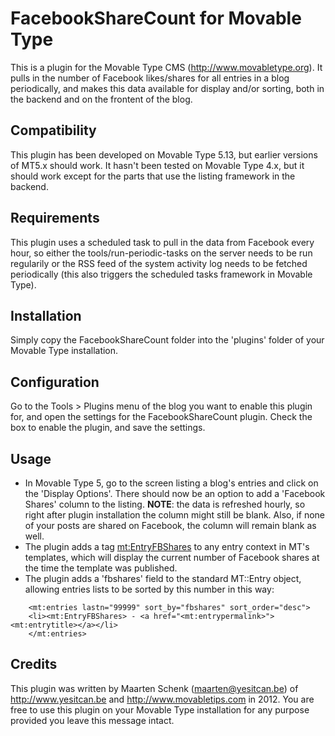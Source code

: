 FacebookShareCount for Movable Type
====================================
This is a plugin for the Movable Type CMS (http://www.movabletype.org).  It pulls in the number of Facebook likes/shares for all entries in a blog periodically, and makes this data available for display and/or sorting, both in the backend and on the frontent of the blog.

Compatibility
-------------
This plugin has been developed on Movable Type 5.13, but earlier versions of MT5.x should work.  It hasn't been tested on Movable Type 4.x, but it should work except for the parts that use the listing framework in the backend.

Requirements
-------------
This plugin uses a scheduled task to pull in the data from Facebook every hour, so either the tools/run-periodic-tasks on the server needs to be run regularily or the RSS feed of the system activity log needs to be fetched periodically (this also triggers the scheduled tasks framework in Movable Type).

Installation
-------------
Simply copy the FacebookShareCount folder into the 'plugins' folder of your Movable Type installation.

Configuration
--------------
Go to the Tools > Plugins menu of the blog you want to enable this plugin for, and open the settings for the FacebookShareCount plugin.  Check the box to enable the plugin, and save the settings.

Usage
------
* In Movable Type 5, go to the screen listing a blog's entries and click on the 'Display Options'.  There should now be an option to add a 'Facebook Shares' column to the listing.  __NOTE__: the data is refreshed hourly, so right after plugin installation the column might still be blank.  Also, if none of your posts are shared on Facebook, the column will remain blank as well.
* The plugin adds a tag <mt:EntryFBShares> to any entry context in MT's templates, which will display the current number of Facebook shares at the time the template was published.
* The plugin adds a 'fbshares' field to the standard MT::Entry object, allowing entries lists to be sorted by this number in this way:

```
    <mt:entries lastn="99999" sort_by="fbshares" sort_order="desc">
    <li><mt:EntryFBShares> - <a href="<mt:entrypermalink>"><mt:entrytitle></a></li>
    </mt:entries>
```

Credits
-------
This plugin was written by Maarten Schenk (maarten@yesitcan.be) of http://www.yesitcan.be and http://www.movabletips.com in 2012.
You are free to use this plugin on your Movable Type installation for any purpose provided you leave this message intact.

